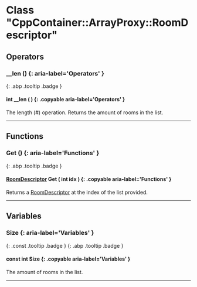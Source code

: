 # Class "CppContainer::ArrayProxy::RoomDescriptor"
## Operators
### __len () {: aria-label='Operators' }
[ ](#){: .abp .tooltip .badge }
#### int __len ( ) {: .copyable aria-label='Operators' }

The length (#) operation. Returns the amount of rooms in the list.

___ 
## Functions
### Get () {: aria-label='Functions' }
[ ](#){: .abp .tooltip .badge }
#### [RoomDescriptor](../abp/RoomDescriptor) Get ( int idx ) {: .copyable aria-label='Functions' }

Returns a [RoomDescriptor](../abp/RoomDescriptor) at the index of the list provided.

___ 
## Variables
### Size {: aria-label='Variables' }
[ ](#){: .const .tooltip .badge } [ ](#){: .abp .tooltip .badge }
#### const int Size  {: .copyable aria-label='Variables' }

The amount of rooms in the list.

___ 

